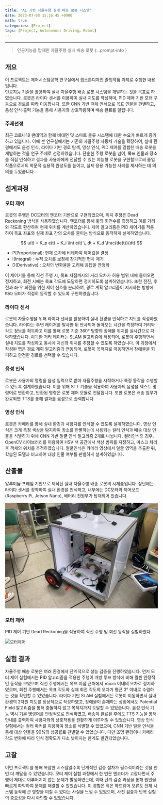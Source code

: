```yaml
--- 
title: "AI 기반 자율주행 실내 배송 로봇 시스템"
date: 2023-07-08 15:16:45 +0900
math: true
categories: [Project]
tags: [Project, Autonomous Driving, Robot]
---
```

---------- 	
> 인공지능을 탑재한 자율주행 실내 배송 로봇
{: .prompt-info } 

## **개요**
이 프로젝트는 제어시스템공학 연구실에서 캡스톤디자인 졸업작품 과제로 수행한 내용입니다. <br>
인공지능 기술을 활용하여 실내 자율주행 배송 로봇 시스템을 개발하는 것을 목표로 하였습니다. 로봇은 라이다 센서를 이용하여 실내 지도를 작성하며, PID 제어 기반 모터 구동으로 경로를 따라 이동합니다. 또한 CNN 기반 객체 인식으로 목표 인물을 판별하고, 음성 인식·출력 기능을 통해 사용자와 상호작용하며 배송 완료를 알립니다. 

### **주제선정**
최근 코로나19 팬데믹과 함께 비대면 및 스마트 물류 시스템에 대한 수요가 빠르게 증가하고 있습니다. 이에 본 연구실에서는 기존의 자율주행 자동차 기술을 확장하여, 실내 환경에서도 음성 인식, 라이다 기반 경로 탐색, 영상 인식, PID 제어를 결합한 배송 로봇을 개발하는 것을 연구 주제로 선정하였습니다. 단순한 주행 로봇을 넘어, 목표 인물과 장소를 직접 인식하고 결과를 사용자에게 전달할 수 있는 지능형 로봇을 구현함으로써 졸업작품으로서의 학문적·실용적 완성도를 높이고, 실제 응용 가능한 사례를 제시하는 데 의의를 두었습니다.

## **설계과정**
### **모터 제어**
로봇의 주행은 DC모터의 엔코더 기반으로 구현되었으며, 위치 추정은 Dead Reckoning 방식을 사용하였습니다. 엔코더를 통해 휠의 회전수를 측정하고 이를 거리와 각도로 환산하여 현재 위치를 계산하였습니다. 제어 알고리즘은 PID 제어기를 적용하여 목표 좌표와 실제 좌표 간의 오차를 줄이는 방식으로 동작하게 설계하였습니다. 

$$
u(t) = K_p e(t) + K_i \int e(t) \, dt + K_d \frac{de(t)}{dt}
$$

- P(Proportional): 현재 오차에 비례하여 제어값을 결정
- I(Integral) : 누적 오차를 보정해 장기적인 편차 제거
- D(Derivative) : 오차의 변화율을 고려해 응답을 안정화

이 제어기를 통해 직선 주행 시, 목표 지점까지의 거리 오차가 허용 범위 내에 들어오면 정지하고, 회전 시에는 목표 각도에 도달하면 정지하도록 설계하였습니다. 또한 전진, 후진과 좌·우 회전을 위한 제어 신호를 분리하여, 경로 계획 알고리즘이 지시하는 방향에 따라 모터가 적절히 동작할 수 있도록 구현하였습니다. 

### **라이다 센서**
로봇의 자율주행을 위해 라이다 센서를 활용하여 실내 환경을 인식하고 지도를 작성하였습니다. 라이다는 주변 레이저를 발사한 뒤 반사되어 돌아오는 시간을 측정하여 거리와 각도 정보를 획득하고 이를 통해 로봇 기준 360° 방향의 장애물 위치를 실시간으로 파악하였습니다. 획득한 거리 데이터는 SLAM 알고리즘에 적용되어, 로봇이 주행하면서 실내 지도를 작성하고 동시에 자신의 위치를 추정할 수 있도록 하였습니다. 이 과정에서 작성된 맵은 경로 계획 알고리즘과 연동되어, 로봇이 목적지로 이동하면서 장애물을 회피하고 안전한 경로를 선택할 수 있습니다. 

### **음성 인식**
로봇은 사용자의 명령을 음성 입력으로 받아 자율주행을 시작하거나 특정 동작을 수행할 수 있도록 설계하였습니다. 이를 위해 STT 기술을 적용하여 사용자의 음성을 텍스트 명령어로 변환하고, 반환된 명령은 로봇 제어 모듈로 전달됩니다. 또한 로봇은 배송 임무가 완료되면 TTS를 통해 결과를 음성으로 출력합니다. 

### **영상 인식**
로봇은 카메라를 통해 실내 환경과 사용자를 인식할 수 있도록 설계하였습니다. 영상 인식은 크게 특정 색상을 탐지하여 장소를 판별하는데 사용되는 컬러 인식과 배송 대상 인물을 식별하기 위해 CNN 기반 얼굴 인식 알고리즘 2개로 나뉩니다. 컬러인식의 경우, OpenCV 라이브러리를 이용하여 HSV 색 공간에서 색상 범위를 지정하고, 마스크 처리 후 객체의 위치를 추적하였습니다. 얼굴인식은 카메라 영상에서 얼굴 영역을 추출한 뒤, 학습된 모델과 비교하여 대상 인물 여부를 판별하게 설계하였습니다. 

## **산출물** 
알루미늄 프레임 기반으로 제작된 실내 자율주행 배송 로봇의 시제품입니다. 상단에는 라이다 센서를 장착하여 실내 환경을 인식하고, 내부에는 DC모터와 제어보드(Raspberry Pi, Jetson Nano), 배터리 전원부가 탑재되어 있습니다. 

![시제품](https://github.com/tae2on/tae2on.github.io/blob/main/assets/img/AIDriveBot%20%EC%8B%9C%EC%A0%9C%ED%92%88.png?raw=true)

### **모터 제어**
PID 제어 기반 Dead Reckoning을 적용하여 직선 주행 및 회전 동작을 실험하였다.

![모터제어](https://github.com/tae2on/tae2on.github.io/blob/main/assets/img/%EB%AA%A8%ED%84%B0%20%EC%8B%A4%ED%97%98.gif?raw=true)

## **실험 결과**
자율주행 배송 로봇은 여러 환경에서 단계적으로 성능 검증을 진행하였습니다. 먼저 모터 제어 실험에서는 PID 알고리즘을 적용한 주행이 개방 루프 방식에 비해 훨씬 안정적인 동작을 보였으며 직선 주행에서는 목표 지점 근처에서 ±5cm 이내의 오차로 정지하였으며, 회전 주행에서는 목표 각도와 실제 회전 각도의 오차가 평균 3° 이내로 수렴하는 것을 확인할 수 있었습니다. 라이다 기반 SLAM 실험에서는 로봇이 이동하면서 실내 환경의 2차원 지도를 정상적으로 작성하였고, 장애물이 존재하는 상황에서도 Potential Field 알고리즘을 통해 충돌하지 않고 목적지까지 도달할 수 있었습니다. 음성 인식 기능 역시 기본 명령어를 안정적으로 인식하였고, 배송이 완료된 후에도 TTS 기능을 통해 안내를 출력하여 사용자와의 상호작용을 원활하게 이루어질 수 있었습니다. 영상 인식 실험에서는 컬러 마커를 이용하여 장소를 식별할 수 있었으며, CNN 기반 얼굴 인식을 통해 대상 인물을 90%의 성공률로 판별할 수 있었습니다. 다만 조명 환경이나 카메라 각도 변화에 따라 인식 정확도가 다소 낮아지는 한계도 발견되었습니다. 

## **고찰**
이번 프로젝트를 통해 복잡한 시스템일수록 단계적인 검증 절차가 필수적이라는 것을 한번 더 깨달을 수 있었습니다. 모터 제어 실험 과정에서 한 번은 엔코더가 고장나면서 주행이 제대로 이루어지지 않는 문제가 발생하였는데, 이때 단계 검증 과정을 통해 원인을 빠르게 파악하여 문제를 해결할 수 있었습니다. 이 경험은 작은 하드웨어 오류도 전체 시스템 동작에 큰 영향을 미칠 수 있다는 사실을 느낄 수 있었으며, 사전 검증과 반복 실험의 중요성을 다시 확인할 수 있었습니다. 
